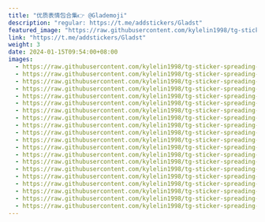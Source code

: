 ```yaml
---
title: "优质表情包合集👉 @Glademoji"
description: "regular: https://t.me/addstickers/Gladst"
featured_image: "https://raw.githubusercontent.com/kylelin1998/tg-sticker-spreading-worldwide-images/main/img/fc4a8eac-2659-4e7e-8155-1fa4f4d1b22a.jpg"
link: "https://t.me/addstickers/Gladst"
weight: 3
date: 2024-01-15T09:54:00+08:00
images:
  - https://raw.githubusercontent.com/kylelin1998/tg-sticker-spreading-worldwide-images/main/img/fc4a8eac-2659-4e7e-8155-1fa4f4d1b22a.jpg
  - https://raw.githubusercontent.com/kylelin1998/tg-sticker-spreading-worldwide-images/main/img/3ad604cc-f833-4ac4-a5f1-9445a38634a5.jpg
  - https://raw.githubusercontent.com/kylelin1998/tg-sticker-spreading-worldwide-images/main/img/7b1b1491-1c1a-4b3b-87df-d12863881145.jpg
  - https://raw.githubusercontent.com/kylelin1998/tg-sticker-spreading-worldwide-images/main/img/bce23c6f-75cb-4569-b9d2-a5a6809aa8aa.jpg
  - https://raw.githubusercontent.com/kylelin1998/tg-sticker-spreading-worldwide-images/main/img/229986fa-c28d-43ba-971b-93c1507b3373.jpg
  - https://raw.githubusercontent.com/kylelin1998/tg-sticker-spreading-worldwide-images/main/img/0fc8a7ff-c243-4467-95f5-c0da9dd5773b.jpg
  - https://raw.githubusercontent.com/kylelin1998/tg-sticker-spreading-worldwide-images/main/img/dc0ec9a3-55b9-417b-8eb3-086276d658ab.jpg
  - https://raw.githubusercontent.com/kylelin1998/tg-sticker-spreading-worldwide-images/main/img/3e4fe043-b5f2-4bd8-83e6-612177fda8c5.jpg
  - https://raw.githubusercontent.com/kylelin1998/tg-sticker-spreading-worldwide-images/main/img/4ed40e1d-a631-4242-a7e1-3c69d9291d48.jpg
  - https://raw.githubusercontent.com/kylelin1998/tg-sticker-spreading-worldwide-images/main/img/941ce8ae-712f-4b30-9492-7cc1387f0a49.jpg
  - https://raw.githubusercontent.com/kylelin1998/tg-sticker-spreading-worldwide-images/main/img/e50662cf-47b5-4da6-8e39-a8368b3b28cc.jpg
  - https://raw.githubusercontent.com/kylelin1998/tg-sticker-spreading-worldwide-images/main/img/b4e1ff8e-e5c2-46fd-8308-c92f1d70506d.jpg
  - https://raw.githubusercontent.com/kylelin1998/tg-sticker-spreading-worldwide-images/main/img/c2e83211-5af2-442f-8c2b-434f019490f9.jpg
  - https://raw.githubusercontent.com/kylelin1998/tg-sticker-spreading-worldwide-images/main/img/5497dada-c9bd-4188-b461-eb7550e532b0.jpg
  - https://raw.githubusercontent.com/kylelin1998/tg-sticker-spreading-worldwide-images/main/img/c57962eb-0522-4d61-83da-565aa0f20bcd.jpg
  - https://raw.githubusercontent.com/kylelin1998/tg-sticker-spreading-worldwide-images/main/img/8495bcae-816c-442d-bd14-ee88d4328d1a.jpg
  - https://raw.githubusercontent.com/kylelin1998/tg-sticker-spreading-worldwide-images/main/img/06f723d8-d928-4a5d-8529-b0259c13f0e3.jpg
  - https://raw.githubusercontent.com/kylelin1998/tg-sticker-spreading-worldwide-images/main/img/28bccee5-27a5-4957-9b7e-35305960fb47.jpg
  - https://raw.githubusercontent.com/kylelin1998/tg-sticker-spreading-worldwide-images/main/img/ce7f5a63-30e9-4caa-b1ad-ea44dc6f8684.jpg
  - https://raw.githubusercontent.com/kylelin1998/tg-sticker-spreading-worldwide-images/main/img/f7378c79-e810-47f4-ba76-c704d5013678.jpg
---
```

